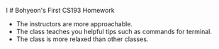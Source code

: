 I # Bohyeon's First CS193 Homework

- The instructors are more approachable.
- The class teaches you helpful tips such as commands for terminal. 
- The class is more relaxed than other classes.  
